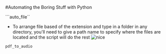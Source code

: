 #Automating the Boring Stuff with Python

```auto_file``
- To arrange file based of the extension and type in a folder in any directory, you'll need to give a path name to specify where the files are located and the script will do the rest ![nice](image.png)

```pdf_to_audio```